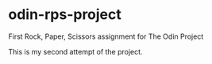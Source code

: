 # odin-rps-project
First Rock, Paper, Scissors assignment for The Odin Project

This is my second attempt of the project.

